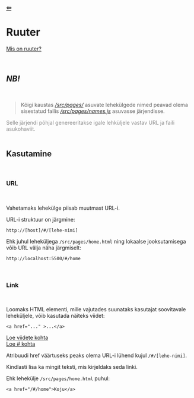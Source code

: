 ### [⇦](../main.md)

# **Ruuter**

[Mis on ruuter?](https://web.dev/urlpattern/)

<br>

## **_NB!_**

<br>

> Kõigi kaustas [_/src/pages/_](../../src/pages/) asuvate lehekülgede nimed peavad olema sisestatud failis [_/src/pages/names.js_](../../src/pages/names.js) asuvasse järjendisse.

<div style="opacity: 0.5"> Selle järjendi põhjal genereeritakse igale lehküljele vastav URL ja faili asukohaviit.</div>

<br>

## **Kasutamine**

<br>

### **URL**

<br>

Vahetamaks lehekülge piisab muutmast URL-i.

URL-i struktuur on järgmine:

    http://[host]/#/[lehe-nimi]

Ehk juhul leheküljega <code>/src/pages/home.html</code> ning lokaalse jooksutamisega võib URL välja näha järgmiselt:

    http://localhost:5500/#/home

<br>

### **Link**

<br>

Loomaks HTML elementi, mille vajutades suunataks kasutajat soovitavale leheküljele, võib kasutada näiteks viidet:

    <a href="..." >...</a>

[Loe viidete kohta](https://developer.mozilla.org/en-US/docs/Web/HTML/Element/a) \
[Loe # kohta](https://stackoverflow.com/questions/21850093/usage-of-hash-in-url)

Atribuudi href väärtuseks peaks olema URL-i lühend kujul <code>/#/[lehe-nimi]</code>.

Kindlasti lisa ka mingit teksti, mis kirjeldaks seda linki.

Ehk lehekülje <code>/src/pages/home.html</code> puhul:

    <a href="/#/home">Koju</a>

